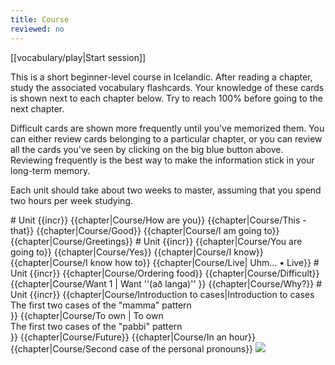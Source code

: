 ```yaml
---
title: Course
reviewed: no
---
```


<div className="centered-button">
<div class="button big">[[vocabulary/play|Start session]]</div>
</div>

This is a short beginner-level course in Icelandic.
After reading a chapter, study the associated vocabulary flashcards.
Your knowledge of these cards is shown next to each chapter below. Try to reach 100% before going to the next chapter.

Difficult cards are shown more frequently until you've memorized them. You can either review cards belonging to a particular chapter, or you can review all the cards you've seen by clicking on the big blue button above. Reviewing frequently is the best way to make the information stick in your long-term memory.

Each unit should take about two weeks to master, assuming that you spend two hours per week studying.

<!-- {{spacer|10}} -->

<TOC>
# Unit {{incr}}
{{chapter|Course/How are you}}
{{chapter|Course/This - that}}
{{chapter|Course/Good}}
{{chapter|Course/I am going to}}
{{chapter|Course/Greetings}}
# Unit {{incr}}
{{chapter|Course/You are going to}}
{{chapter|Course/Yes}}
{{chapter|Course/I know}}
{{chapter|Course/I know how to}}
{{chapter|Course/Live| Uhm... • Live}}
# Unit {{incr}}
{{chapter|Course/Ordering food}}
{{chapter|Course/Difficult}}
{{chapter|Course/Want 1 | Want ''(að langa)'' <!-- Langar -->}}
{{chapter|Course/Why?}}
# Unit {{incr}}
{{chapter|Course/Introduction to cases|Introduction to cases <div class="toc_subtitle">The first two cases of the "mamma" pattern</div>}}
{{chapter|Course/To own | To own  <div class="toc_subtitle">The first two cases of the "pabbi" pattern</div>}}
{{chapter|Course/Future}}
{{chapter|Course/In an hour}}
{{chapter|Course/Second case of the personal pronouns}}

<!-- ***
<div style="background: #aba3b4">

# Unit {{incr}}
{{chapter|Course/When?}}
{{chapter|Course/Doing}}
{{chapter|Course/To watch}}
{{chapter|Course/How?}}
{{chapter|Course/I like}}
# Unit {{incr}}
{{chapter|Course/The}}
{{chapter|Course/Want 2 | Want ''(að vilja)'' <!-- Vilja -- >}}
</div> -->
</TOC>

<Image src="Börn_svarthvít.jpg"/>
